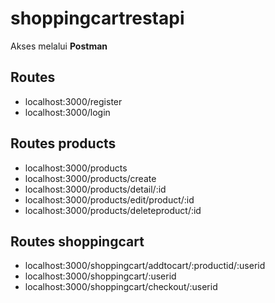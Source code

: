 # shoppingcartrestapi
Akses melalui **Postman**
## Routes
- localhost:3000/register
- localhost:3000/login
## Routes products
- localhost:3000/products
- localhost:3000/products/create
- localhost:3000/products/detail/:id
- localhost:3000/products/edit/product/:id
- localhost:3000/products/deleteproduct/:id
## Routes shoppingcart
- localhost:3000/shoppingcart/addtocart/:productid/:userid
- localhost:3000/shoppingcart/:userid
- localhost:3000/shoppingcart/checkout/:userid
